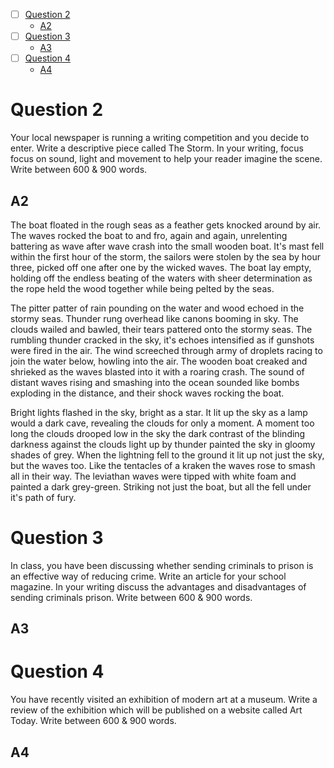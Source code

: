 - [ ] [Question 2](#question-2)
	- [A2](#a2)
- [ ] [Question 3](#question-3)
	- [A3](#a3)
- [ ] [Question 4](#question-4)
	- [A4](#a4)

# Question 2
 Your local newspaper is running a writing competition and you decide to enter. Write a descriptive piece called The Storm. In your writing, focus focus on sound, light and movement to help your reader imagine the scene. Write between 600 & 900 words.
## A2
The boat floated in the rough seas as a feather gets knocked around by air. The waves rocked the boat to and fro, again and again, unrelenting battering as wave after wave crash into the small wooden boat. It's mast fell within the first hour of the storm, the sailors were stolen by the sea by hour three, picked off one after one by the wicked waves. The boat lay empty, holding off the endless beating of the waters with sheer determination as the rope held the wood together while being pelted by the seas. 

The pitter patter of rain pounding on the water and wood echoed in the stormy seas. Thunder rung overhead like canons booming in sky. The clouds wailed and bawled, their tears pattered onto the stormy seas. The rumbling thunder cracked in the sky, it's echoes intensified as if gunshots were fired in the air. The wind screeched through army of droplets racing to join the water below, howling into the air. The wooden boat creaked and shrieked as the waves blasted into it with a roaring crash. The sound of distant waves rising and smashing into the ocean sounded like bombs 
exploding in the distance, and their shock waves rocking the boat.

Bright lights flashed in the sky, bright as a star. It lit up the sky as a lamp would a dark cave, revealing the clouds for only a moment. A moment too long the clouds drooped low in the sky the dark contrast of the blinding darkness against the clouds light up by thunder painted the sky in gloomy shades of grey. When the lightning fell to the ground it lit up not just the sky, but the waves too. Like the tentacles of a kraken the waves rose to smash all in their way. The leviathan waves were tipped with white foam and painted a dark grey-green. Striking not just the boat, but all the fell under it's path of fury.

# Question 3 
 In class, you have been discussing whether sending criminals to prison is an effective way of reducing crime. Write an article for your school magazine. In your writing discuss the advantages and disadvantages of sending criminals prison. Write between 600 & 900 words.
## A3


# Question 4
 You have recently visited an exhibition of modern art at a museum. Write a review of the exhibition which will be published on a website called Art Today. Write between 600 & 900 words.
## A4


